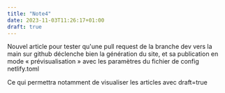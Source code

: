 ```yaml
---
title: "Note4"
date: 2023-11-03T11:26:17+01:00
draft: true
---
```


Nouvel article pour tester qu'une pull request de la branche dev vers la main sur github déclenche bien la génération du site, et sa publication en mode « prévisualisation » avec les paramètres du fichier de config netlify.toml

Ce qui permettra notamment de visualiser les articles avec draft=true